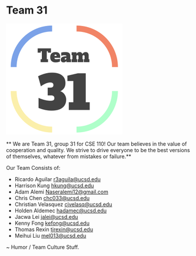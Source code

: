 # Team 31
![Brand](\admin\branding\logo.png)

** We are Team 31, group 31 for CSE 110! Our team believes in the value of cooperation and quality.
We strive to drive everyone to be the best versions of themselves, whatever from mistakes or failure.** 

Our Team Consists of:
- Ricardo Aguilar 		    r3aguila@ucsd.edu     
- Harrison Kung 			hkung@ucsd.edu        
- Adam Alemi 			    Naseralemi12@gmail.com 
- Chris Chen                chc033@ucsd.edu     
- Christian Velasquez       cjvelasq@ucsd.edu  
- Holden Aldemec            hadamec@ucsd.edu    
- Jacwa Lei                 jalei@ucsd.edu   
- Kenny Fong                kefong@ucsd.edu  
- Thomas Rexin              tjrexin@ucsd.edu  
- Meihui Liu                mel013@ucsd.edu  

~ Humor / Team Culture Stuff.